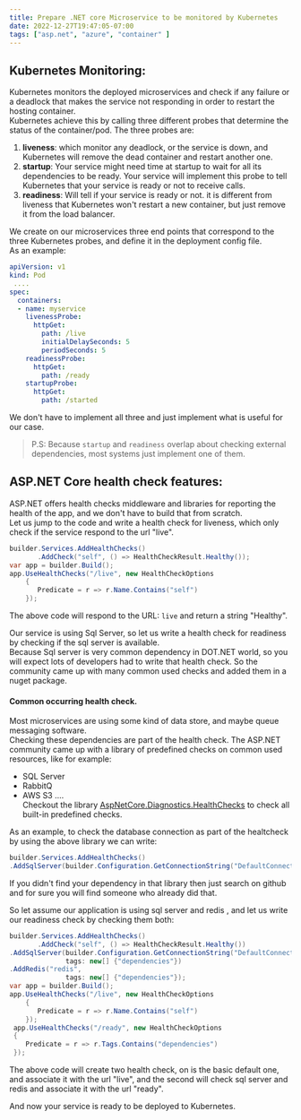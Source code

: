 ```yaml
---
title: Prepare .NET core Microservice to be monitored by Kubernetes
date: 2022-12-27T19:47:05-07:00
tags: ["asp.net", "azure", "container" ]
---
```


## Kubernetes Monitoring:

Kubernetes monitors the deployed microservices and check if any failure or a deadlock that makes the service not responding in order to restart the hosting container.  
Kubernetes achieve this by calling three different probes that determine the status of the container/pod. The three probes are:  
1. **liveness**: which monitor any deadlock, or the service is down, and Kubernetes will remove the dead container and restart another one.
2. **startup**: Your service might need time at startup to wait for all its dependencies to be ready. Your service will implement this probe to tell Kubernetes that your service is ready or not to receive calls.
3. **readiness**: Will tell if your service is ready or not. it is different from liveness that Kubernetes won't restart a new container, but just remove it from the load balancer.  

We create on our microservices three end points that correspond to the three Kubernetes probes, and define it in the deployment config file.  
As an example:  

```yaml
apiVersion: v1
kind: Pod
 ....
spec:
  containers:
  - name: myservice
    livenessProbe:
      httpGet:
        path: /live
        initialDelaySeconds: 5
        periodSeconds: 5
    readinessProbe:
      httpGet:
        path: /ready
    startupProbe:
      httpGet:
        path: /started
```

We don't have to implement all three and just implement what is useful for our case.  
> P.S: Because `startup` and `readiness` overlap about checking external dependencies, most systems just implement one of them.

## ASP.NET Core health check features:
ASP.NET offers health checks middleware and libraries for reporting the health of the app, and we don't have to build that from scratch.  
Let us jump to the code and write a health check for liveness, which only check if the service respond to the url "live".

```csharp
builder.Services.AddHealthChecks()
       .AddCheck("self", () => HealthCheckResult.Healthy());
var app = builder.Build();
app.UseHealthChecks("/live", new HealthCheckOptions
    {
       Predicate = r => r.Name.Contains("self")
    });
```

The above code will respond to the URL: `live` and return a string "Healthy".  

Our service is using Sql Server, so let us write a health check for readiness by checking if the sql server is available.  
Because Sql server is very common dependency in DOT.NET world, so you will expect lots of developers had to write that health check. So the community came up with many common used checks and added them in a nuget package.  

#### Common occurring health check.
Most microservices are using some kind of data store, and maybe queue messaging software.  
Checking these dependencies are part of the health check. The ASP.NET community came up with a library of predefined checks on common used resources, like for example:  
* SQL Server
* RabbitQ
* AWS S3
....  
Checkout the library [AspNetCore.Diagnostics.HealthChecks](https://github.com/Xabaril/AspNetCore.Diagnostics.HealthChecks#health-checks) to check all built-in predefined checks.  

As an example, to check the database connection as part of the healtcheck by using the above library we can write:

```cs
builder.Services.AddHealthChecks()
.AddSqlServer(builder.Configuration.GetConnectionString("DefaultConnection"));
```

If you didn't find your dependency in that library then just search on github and for sure you will find someone who already did that.  

So let assume our application is using sql server and redis , and let us write our readiness check by checking them both:

```csharp
builder.Services.AddHealthChecks()
       .AddCheck("self", () => HealthCheckResult.Healthy())
.AddSqlServer(builder.Configuration.GetConnectionString("DefaultConnection",
              tags: new[] {"dependencies"})
.AddRedis("redis",
              tags: new[] {"dependencies"});
var app = builder.Build();
app.UseHealthChecks("/live", new HealthCheckOptions
    {
       Predicate = r => r.Name.Contains("self")
    });
 app.UseHealthChecks("/ready", new HealthCheckOptions
 {
    Predicate = r => r.Tags.Contains("dependencies")
 });
```

The above code will create two health check, on is the basic default one, and associate it with the url "live", and the second will check sql server and redis and associate it with the url "ready".  

And now your service is ready to be deployed to Kubernetes.
